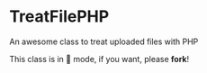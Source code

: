 # TreatFilePHP
An awesome class to treat uploaded files with PHP

This class is in :construction: mode, if you want, please **fork**!

